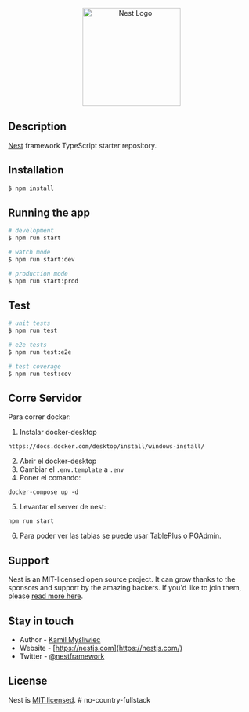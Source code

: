 <p align="center">
  <a href="http://nestjs.com/" target="blank"><img src="https://nestjs.com/img/logo-small.svg" width="200" alt="Nest Logo" /></a>
</p>

## Description

[Nest](https://github.com/nestjs/nest) framework TypeScript starter repository.

## Installation

```bash
$ npm install
```

## Running the app

```bash
# development
$ npm run start

# watch mode
$ npm run start:dev

# production mode
$ npm run start:prod
```

## Test

```bash
# unit tests
$ npm run test

# e2e tests
$ npm run test:e2e

# test coverage
$ npm run test:cov
```

## Corre Servidor

Para correr docker:

1. Instalar docker-desktop

```
https://docs.docker.com/desktop/install/windows-install/
```

2. Abrir el docker-desktop
3. Cambiar el `.env.template` a `.env`
4. Poner el comando:

```
docker-compose up -d
```

5. Levantar el server de nest:

```
npm run start
```

6. Para poder ver las tablas se puede usar TablePlus o PGAdmin.

## Support

Nest is an MIT-licensed open source project. It can grow thanks to the sponsors and support by the amazing backers. If you'd like to join them, please [read more here](https://docs.nestjs.com/support).

## Stay in touch

- Author - [Kamil Myśliwiec](https://kamilmysliwiec.com)
- Website - [https://nestjs.com](https://nestjs.com/)
- Twitter - [@nestframework](https://twitter.com/nestframework)

## License

Nest is [MIT licensed](LICENSE).
#   n o - c o u n t r y - f u l l s t a c k 
 
 
